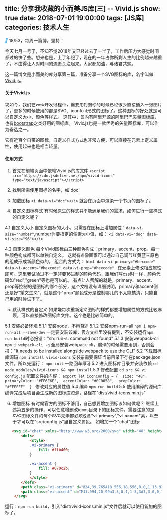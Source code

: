 title: 分享我收藏的小而美JS库[三] -- Vivid.js
show: true
date: 2018-07-01 19:00:00
tags: [JS库]
categories: 技术人生
---
<i class="iconfont" style="color: #1296db">&#xe65d;</i>  18/53，每周一篇博，坚持！

今天七月一号了，不知不觉2018年又已经过去了一半了，工作后压力大感觉时间都过的快了些。想来也是，上了年纪了，现在的一年占你所剩人生的比例越来越重了，不由得让人对时间的流逝关注起来。大家都加油，与诸君共勉。

这一篇博文是小而美的库分享第三篇，准备分享一个SVG图标的库，名字叫做[Vivid.js](https://webkul.github.io/vivid/)。

#### 关于Vivid.js
现如今，我们在web开发过程中，需要用到图标的时候已经很少直接插入一张图片了，更多的时候使用的都是SVG、iconfont形式的图标了。这种图标的好处就是可以自定义大小、颜色等样式。
这其中，国内有阿里开源的[阿里巴巴矢量图标库](http://iconfont.cn/home/index)，也有[bootstrap](https://v3.bootcss.com/)之类好用的图标库。
Vivid.js也是一款优秀的矢量图标库，可以作为备选之一。

<!--more-->

它有近百个自带的图标，自定义样式方式也非常方便，可以直接在元素上定义属性，使用起来也是相当轻量。

#### 使用方式
1. 首先在前端页面中依赖Vivid.js的库文件
    `<script src="https://cdn.jsdelivr.net/npm/vivid-icons" type="text/javascript"></script>`
2. 找到所需使用图标的名字，如'doc'
3. 加载图标
    `<i data-vi="doc"></i>`
  就会在页面中渲染一个书页的图标了。
  
4. 自定义图标样式
  有时候原生的样式并不能满足我们的需求，如何进行一些样式的自定义呢？
  
  4.1 自定义大小
  自定义图标的大小，只需要在图标上增加属性：`data-vi-size="number"`,number为要指定的像素大小值，如：
  `<i data-vi="doc" data-vi-size="96"></i>`
  
  4.2 自定义颜色
  每个Vivid图标由三种颜色构成：primary，accent，prop。每一种颜色构成都可以单独自定义。
  这就有点像画家可以通过自己调节红黄蓝三原色的组成形成新颜色似的。
  组合的方式为：
      ```html
        data-vi-primary="#hexcode"
        data-vi-accent="#hexcode"
        data-vi-prop="#hexcode"
      ```
  在元素上修改相应属性即可。这里我试验过不一定非要16进制的颜色代码，跟我们写css时一样，颜色代码如"red","green"等也是可以的。
  有点让人费解的就是，primary、accent、prop等控制的是图标的哪个部分，这个文档没有详细说明，primary和accent倒还是好"望文生义"，就是这个"prop"颜色成分是控制哪儿的不太能搞清，只能自己用的时候试下了。
  
5. 默认样式的自定义
  如果嫌每次重新定义图标的样式都要增加属性的方式比较麻烦，可以直接修改图标库文件。这个也是比较简单的。
  
  5.1 安装必备环境
    5.1.1 安装node，不再赘述
    5.1.2 安装npm-run-all
      `npm i npm-run-all --save-dev`
      一定要安装该库，官方文档里没有提到，不安装运行`npm run build`时必报错："sh: run-s: command not found"
    5.1.3 安装webpack-cli
      `npm i webpack-cli -g`
      全局安装webpack-cli，编译的时候需要用到，否则会报："It needs to be installed alongside webpack to use the CLI"
  5.2 下载图标库源码
    `npm install vivid-icons`
    安装前需要保证当前目录下存在package.json文件，所以先运行：
    `npm init`
    一路回车即可
  5.2 进入图标库目录并安装依赖
    `cd node_modules/vivid-icons && npm install`
  5.3 修改配置
    `cd src && vi config.js`
    配置文件的内容：
    ```
        export let iconConfig = { 
            size: "48", 
            primaryColor: "#FF6E6E", 
            accentColor: "#0C0058", 
            propColor: "#FFFFFF" 
         } 
    ```
    修改对应的属性值
  5.4 编译
    `npm run build`
  5.5 使用编译的源码库
    编译完成后项目会生成新的图标库资源，路径在"dist/vivid-icons.min.js"
    
6. 增加图标
  有时候官方的图标不够用，自己想要增加图标该如何做呢？
  继续上述第五步的操作，可以任意增删改icons目录下的图标文件，需要注意的是SVG图标文件的每个SVG元素都必须包含"vi-primary","vi-accent"类，以至于才可以在"src/config.js"里自定义颜色。
  如增加一个"chat"图标:
  ```html
     <svg id="chat" xmlns="http://www.w3.org/2000/svg" width="48" height="48" viewBox="0 0 48 48">
         <defs>
             <style>
             .vi-primary {
                 fill: #ffb400;
             }
     
             .vi-accent {
                 fill: #070c2b;
             }
             </style>
         </defs>
         <path class="vi-primary" d="M24,39.765A18.556,18.556,0,0,1,13.924,37.1L7,44V23.882l0.012,0.006C7.011,23.791,7,23.7,7,23.6,7,14.369,13.247,8,24,8s17,6.652,17,15.882S34.753,39.765,24,39.765Z"/>   
         <path class="vi-accent" d="M31.994,20.99a3,3,0,1,1-3,3A3,3,0,0,1,31.994,20.99ZM24,21a3,3,0,1,1-3,3A3,3,0,0,1,24,21Zm-8,0a3,3,0,1,1-3,3A3,3,0,0,1,16,21Z"/>   
      </svg>
  ```
  运行：`npm run build`，引入"dist/vivid-icons.min.js"文件后就可以使用新加的图标了。
    
